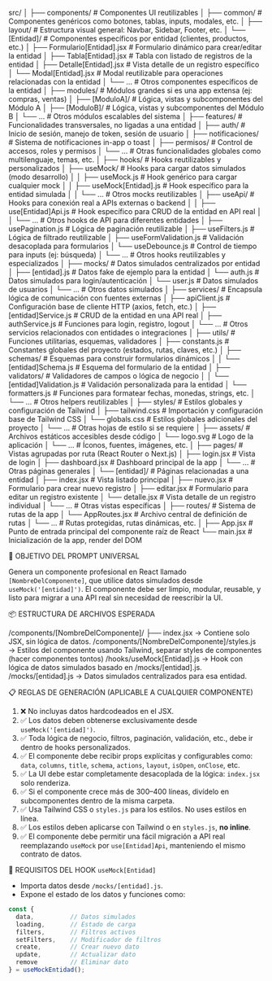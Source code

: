 src/
│
├── components/                      # Componentes UI reutilizables
│   ├── common/                     # Componentes genéricos como botones, tablas, inputs, modales, etc.
│   ├── layout/                     # Estructura visual general: Navbar, Sidebar, Footer, etc.
│   └── [Entidad]/                  # Componentes específicos por entidad (clientes, productos, etc.)
│       ├── Formulario[Entidad].jsx # Formulario dinámico para crear/editar la entidad
│       ├── Tabla[Entidad].jsx      # Tabla con listado de registros de la entidad
│       ├── Detalle[Entidad].jsx    # Vista detalle de un registro específico
│       └── Modal[Entidad].jsx      # Modal reutilizable para operaciones relacionadas con la entidad
│       └── …                       # Otros componentes específicos de la entidad
│
├── modules/                        # Módulos grandes si es una app extensa (ej: compras, ventas)
│   ├── [ModuloA]/                  # Lógica, vistas y subcomponentes del Módulo A
│   ├── [ModuloB]/                  # Lógica, vistas y subcomponentes del Módulo B
│   └── ...                         # Otros módulos escalables del sistema
│
├── features/                       # Funcionalidades transversales, no ligadas a una entidad
│   ├── auth/                       # Inicio de sesión, manejo de token, sesión de usuario
│   ├── notificaciones/             # Sistema de notificaciones in-app o toast
│   ├── permisos/                   # Control de accesos, roles y permisos
│   └── ...                         # Otras funcionalidades globales como multilenguaje, temas, etc.
│
├── hooks/                          # Hooks reutilizables y personalizados
│   ├── useMock/                    # Hooks para cargar datos simulados (modo desarrollo)
│   │   ├── useMock.js              # Hook genérico para cargar cualquier mock
│   │   ├── useMock[Entidad].js     # Hook específico para la entidad simulada
│   │   └── ...                     # Otros mocks reutilizables
│   ├── useApi/                     # Hooks para conexión real a APIs externas o backend
│   │   ├── use[Entidad]Api.js      # Hook específico para CRUD de la entidad en API real
│   │   └── ...                     # Otros hooks de API para diferentes entidades
│   ├── usePagination.js            # Lógica de paginación reutilizable
│   ├── useFilters.js               # Lógica de filtrado reutilizable
│   ├── useFormValidation.js        # Validación desacoplada para formularios
│   └── useDebounce.js              # Control de tiempo para inputs (ej: búsqueda)
│   └── …                           # Otros hooks reutilizables y especializados
│
├── mocks/                          # Datos simulados centralizados por entidad
│   ├── [entidad].js                # Datos fake de ejemplo para la entidad
│   └── auth.js                     # Datos simulados para login/autenticación
│   └── user.js                     # Datos simulados de usuarios
│   └── …                           # Otros datos simulados
│
├── services/                       # Encapsula lógica de comunicación con fuentes externas
│   ├── apiClient.js                # Configuración base de cliente HTTP (axios, fetch, etc.)
│   ├── [entidad]Service.js         # CRUD de la entidad en una API real
│   ├── authService.js              # Funciones para login, registro, logout
│   └── …                           # Otros servicios relacionados con entidades o integraciones
│
├── utils/                          # Funciones utilitarias, esquemas, validadores
│   ├── constants.js                # Constantes globales del proyecto (estados, rutas, claves, etc.)
│   ├── schemas/                    # Esquemas para construir formularios dinámicos
│   │   └── [entidad]Schema.js      # Esquema del formulario de la entidad
│   ├── validators/                 # Validadores de campos o lógica de negocio
│   │   └── [entidad]Validation.js  # Validación personalizada para la entidad
│   └── formatters.js               # Funciones para formatear fechas, monedas, strings, etc.
│   └── …                           # Otros helpers reutilizables
│
├── styles/                         # Estilos globales y configuración de Tailwind
│   ├── tailwind.css                # Importación y configuración base de Tailwind CSS
│   └── globals.css                 # Estilos globales adicionales del proyecto
│   └── …                           # Otras hojas de estilo si se requiere
│
├── assets/                         # Archivos estáticos accesibles desde código
│   └── logo.svg                    # Logo de la aplicación
│   └── …                           # Íconos, fuentes, imágenes, etc.
│
├── pages/                          # Vistas agrupadas por ruta (React Router o Next.js)
│   ├── login.jsx                   # Vista de login
│   ├── dashboard.jsx              # Dashboard principal de la app
│   └── …                           # Otras páginas generales
│   └── [entidad]/                  # Páginas relacionadas a una entidad
│       ├── index.jsx              # Vista listado principal
│       ├── nuevo.jsx              # Formulario para crear nuevo registro
│       ├── editar.jsx             # Formulario para editar un registro existente
│       └── detalle.jsx            # Vista detalle de un registro individual
│       └── …                      # Otras vistas específicas
│
├── routes/                         # Sistema de rutas de la app
│   └── AppRoutes.jsx              # Archivo central de definición de rutas
│   └── …                          # Rutas protegidas, rutas dinámicas, etc.
│
├── App.jsx                         # Punto de entrada principal del componente raíz de React
└── main.jsx                        # Inicialización de la app, render del DOM



🎯 OBJETIVO DEL PROMPT UNIVERSAL

Genera un componente profesional en React llamado `[NombreDelComponente]`, que utilice datos simulados desde `useMock('[entidad]')`.
El componente debe ser limpio, modular, reusable, y listo para migrar a una API real sin necesidad de reescribir la UI.

📦 ESTRUCTURA DE ARCHIVOS ESPERADA

/components/[NombreDelComponente]/
├── index.jsx         → Contiene solo JSX, sin lógica de datos.
/components/[NombreDelComponente]/styles.js
    → Estilos del componente usando Tailwind, separar styles de componentes (hacer componentes tontos)
/hooks/useMock[Entidad].js
    → Hook con lógica de datos simulados basado en /mocks/[entidad].js.
/mocks/[entidad].js → Datos simulados centralizados para esa entidad.

📋 REGLAS DE GENERACIÓN (APLICABLE A CUALQUIER COMPONENTE)

1. ❌ No incluyas datos hardcodeados en el JSX.
2. ✅ Los datos deben obtenerse exclusivamente desde `useMock('[entidad]')`.
3. ✅ Toda lógica de negocio, filtros, paginación, validación, etc., debe ir dentro de hooks personalizados.
4. ✅ El componente debe recibir props explícitas y configurables como: `data`, `columns`, `title`, `schema`, `actions`, `layout`, `isOpen`, `onClose`, etc.
5. ✅ La UI debe estar completamente desacoplada de la lógica: `index.jsx` solo renderiza.
6. ✅ Si el componente crece más de 300–400 líneas, divídelo en subcomponentes dentro de la misma carpeta.
7. ✅ Usa Tailwind CSS o `styles.js` para los estilos. No uses estilos en línea.
8. ✅ Los estilos deben aplicarse con Tailwind o en `styles.js`, **no inline**.
9. ✅ El componente debe permitir una fácil migración a API real reemplazando `useMock` por `use[Entidad]Api`, manteniendo el mismo contrato de datos.

📘 REQUISITOS DEL HOOK `useMock[Entidad]`

- Importa datos desde `/mocks/[entidad].js`.
- Expone el estado de los datos y funciones como:

```js
const {
  data,          // Datos simulados
  loading,       // Estado de carga
  filters,       // Filtros activos
  setFilters,    // Modificador de filtros
  create,        // Crear nuevo dato
  update,        // Actualizar dato
  remove         // Eliminar dato
} = useMockEntidad();
```
